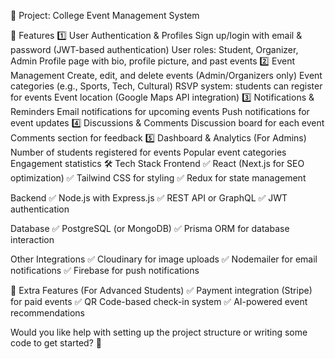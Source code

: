 📌 Project: College Event Management System

🌟 Features
1️⃣ User Authentication & Profiles
Sign up/login with email & password (JWT-based authentication)
User roles: Student, Organizer, Admin
Profile page with bio, profile picture, and past events
2️⃣ Event Management
Create, edit, and delete events (Admin/Organizers only)
Event categories (e.g., Sports, Tech, Cultural)
RSVP system: students can register for events
Event location (Google Maps API integration)
3️⃣ Notifications & Reminders
Email notifications for upcoming events
Push notifications for event updates
4️⃣ Discussions & Comments
Discussion board for each event
Comments section for feedback
5️⃣ Dashboard & Analytics (For Admins)
Number of students registered for events
Popular event categories
Engagement statistics
🛠️ Tech Stack
Frontend
✅ React (Next.js for SEO optimization)
✅ Tailwind CSS for styling
✅ Redux for state management

Backend
✅ Node.js with Express.js
✅ REST API or GraphQL
✅ JWT authentication

Database
✅ PostgreSQL (or MongoDB)
✅ Prisma ORM for database interaction

Other Integrations
✅ Cloudinary for image uploads
✅ Nodemailer for email notifications
✅ Firebase for push notifications

🚀 Extra Features (For Advanced Students)
✅ Payment integration (Stripe) for paid events
✅ QR Code-based check-in system
✅ AI-powered event recommendations

Would you like help with setting up the project structure or writing some code to get started? 🚀








